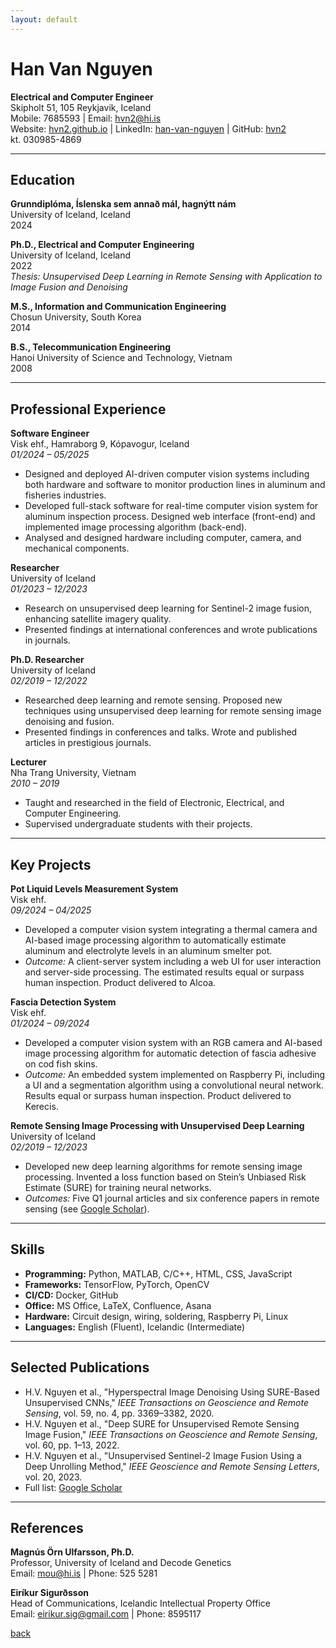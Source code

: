 ```yaml
---
layout: default
---
```

# Han Van Nguyen  
**Electrical and Computer Engineer**  
Skipholt 51, 105 Reykjavik, Iceland  
Mobile: 7685593 | Email: [hvn2@hi.is](mailto:hvn2@hi.is)  
Website: [hvn2.github.io](https://hvn2.github.io) | LinkedIn: [han-van-nguyen](https://www.linkedin.com/in/han-van-nguyen-b5b97374/) | GitHub: [hvn2](https://github.com/hvn2)  
kt. 030985-4869  

---

## Education  
**Grunndiplóma, Íslenska sem annað mál, hagnýtt nám**  
University of Iceland, Iceland  
2024  

**Ph.D., Electrical and Computer Engineering**  
University of Iceland, Iceland  
2022  
*Thesis: Unsupervised Deep Learning in Remote Sensing with Application to Image Fusion and Denoising*  

**M.S., Information and Communication Engineering**  
Chosun University, South Korea  
2014  

**B.S., Telecommunication Engineering**  
Hanoi University of Science and Technology, Vietnam  
2008  

---

## Professional Experience  
**Software Engineer**  
Visk ehf., Hamraborg 9, Kópavogur, Iceland  
*01/2024 – 05/2025*  
- Designed and deployed AI-driven computer vision systems including both hardware and software to monitor production lines in aluminum and fisheries industries.  
- Developed full-stack software for real-time computer vision system for aluminum inspection process. Designed web interface (front-end) and implemented image processing algorithm (back-end).  
- Analysed and designed hardware including computer, camera, and mechanical components.  

**Researcher**  
University of Iceland  
*01/2023 – 12/2023*  
- Research on unsupervised deep learning for Sentinel-2 image fusion, enhancing satellite imagery quality.  
- Presented findings at international conferences and wrote publications in journals.  

**Ph.D. Researcher**  
University of Iceland  
*02/2019 – 12/2022*  
- Researched deep learning and remote sensing. Proposed new techniques using unsupervised deep learning for remote sensing image denoising and fusion.  
- Presented findings in conferences and talks. Wrote and published articles in prestigious journals.  

**Lecturer**  
Nha Trang University, Vietnam  
*2010 – 2019*  
- Taught and researched in the field of Electronic, Electrical, and Computer Engineering.  
- Supervised undergraduate students with their projects.  

---

## Key Projects  
**Pot Liquid Levels Measurement System**  
Visk ehf.  
*09/2024 – 04/2025*  
- Developed a computer vision system integrating a thermal camera and AI-based image processing algorithm to automatically estimate aluminum and electrolyte levels in an aluminum smelter pot.  
- *Outcome:* A client-server system including a web UI for user interaction and server-side processing. The estimated results equal or surpass human inspection. Product delivered to Alcoa.  

**Fascia Detection System**  
Visk ehf.  
*01/2024 – 09/2024*  
- Developed a computer vision system with an RGB camera and AI-based image processing algorithm for automatic detection of fascia adhesive on cod fish skins.  
- *Outcome:* An embedded system implemented on Raspberry Pi, including a UI and a segmentation algorithm using a convolutional neural network. Results equal or surpass human inspection. Product delivered to Kerecis.  

**Remote Sensing Image Processing with Unsupervised Deep Learning**  
University of Iceland  
*02/2019 – 12/2023*  
- Developed new deep learning algorithms for remote sensing image processing. Invented a loss function based on Stein’s Unbiased Risk Estimate (SURE) for training neural networks.  
- *Outcomes:* Five Q1 journal articles and six conference papers in remote sensing (see [Google Scholar](https://scholar.google.com/citations?user=IayYyNIAAAAJ&hl=vi)).  

---

## Skills  
- **Programming:** Python, MATLAB, C/C++, HTML, CSS, JavaScript  
- **Frameworks:** TensorFlow, PyTorch, OpenCV  
- **CI/CD:** Docker, GitHub  
- **Office:** MS Office, LaTeX, Confluence, Asana  
- **Hardware:** Circuit design, wiring, soldering, Raspberry Pi, Linux  
- **Languages:** English (Fluent), Icelandic (Intermediate)  

---

## Selected Publications  
- H.V. Nguyen et al., "Hyperspectral Image Denoising Using SURE-Based Unsupervised CNNs," *IEEE Transactions on Geoscience and Remote Sensing*, vol. 59, no. 4, pp. 3369–3382, 2020.  
- H.V. Nguyen et al., "Deep SURE for Unsupervised Remote Sensing Image Fusion," *IEEE Transactions on Geoscience and Remote Sensing*, vol. 60, pp. 1–13, 2022.  
- H.V. Nguyen et al., "Unsupervised Sentinel-2 Image Fusion Using a Deep Unrolling Method," *IEEE Geoscience and Remote Sensing Letters*, vol. 20, 2023.  
- Full list: [Google Scholar](https://scholar.google.com/citations?user=IayYyNIAAAAJ&hl=vi)  

---

## References  
**Magnús Örn Ulfarsson, Ph.D.**  
Professor, University of Iceland and Decode Genetics  
Email: [mou@hi.is](mailto:mou@hi.is) | Phone: 525 5281  

**Eiríkur Sigurðsson**  
Head of Communications, Icelandic Intellectual Property Office  
Email: [eirikur.sig@gmail.com](mailto:eirikur.sig@gmail.com) | Phone: 8595117  

[back](./)